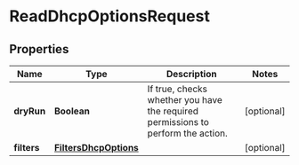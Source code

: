 

# ReadDhcpOptionsRequest


## Properties

| Name | Type | Description | Notes |
|------------ | ------------- | ------------- | -------------|
|**dryRun** | **Boolean** | If true, checks whether you have the required permissions to perform the action. |  [optional] |
|**filters** | [**FiltersDhcpOptions**](FiltersDhcpOptions.md) |  |  [optional] |



